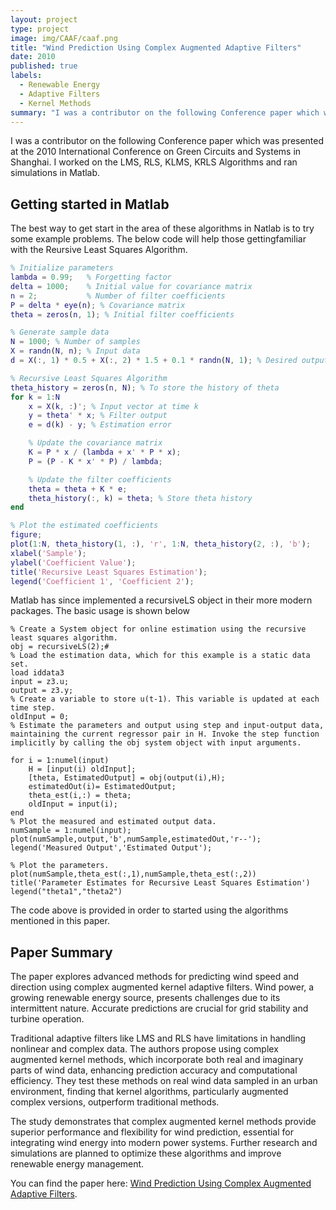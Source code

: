 ```yaml
---
layout: project
type: project
image: img/CAAF/caaf.png
title: "Wind Prediction Using Complex Augmented Adaptive Filters"
date: 2010
published: true
labels:
  - Renewable Energy
  - Adaptive Filters
  - Kernel Methods
summary: "I was a contributor on the following Conference paper which was presented at the 2010 International Conference on Green Circuits and Systems in Shanghai. I worked on the LMS, RLS, KLMS, KRLS Algorithms and ran simulations in Matlab."
---
```


I was a contributor on the following Conference paper which was presented at the 2010 International Conference on Green Circuits and Systems in Shanghai. I worked on the LMS, RLS, KLMS, KRLS Algorithms and ran simulations in Matlab.

## Getting started in Matlab
The best way to get start in the area of these algorithms in Natlab is to try some example problems. The below code will help those gettingfamiliar with the Reursive Least Squares Algorithm.

```matlab
% Initialize parameters
lambda = 0.99;   % Forgetting factor
delta = 1000;    % Initial value for covariance matrix
n = 2;           % Number of filter coefficients
P = delta * eye(n); % Covariance matrix
theta = zeros(n, 1); % Initial filter coefficients

% Generate sample data
N = 1000; % Number of samples
X = randn(N, n); % Input data
d = X(:, 1) * 0.5 + X(:, 2) * 1.5 + 0.1 * randn(N, 1); % Desired output

% Recursive Least Squares Algorithm
theta_history = zeros(n, N); % To store the history of theta
for k = 1:N
    x = X(k, :)'; % Input vector at time k
    y = theta' * x; % Filter output
    e = d(k) - y; % Estimation error

    % Update the covariance matrix
    K = P * x / (lambda + x' * P * x);
    P = (P - K * x' * P) / lambda;

    % Update the filter coefficients
    theta = theta + K * e;
    theta_history(:, k) = theta; % Store theta history
end

% Plot the estimated coefficients
figure;
plot(1:N, theta_history(1, :), 'r', 1:N, theta_history(2, :), 'b');
xlabel('Sample');
ylabel('Coefficient Value');
title('Recursive Least Squares Estimation');
legend('Coefficient 1', 'Coefficient 2');
```

Matlab has since implemented a recursiveLS object in their more modern packages. The basic usage  is shown below
```
% Create a System object for online estimation using the recursive least squares algorithm.
obj = recursiveLS(2);#
% Load the estimation data, which for this example is a static data set.
load iddata3
input = z3.u;
output = z3.y;
% Create a variable to store u(t-1). This variable is updated at each time step.
oldInput = 0;
% Estimate the parameters and output using step and input-output data, maintaining the current regressor pair in H. Invoke the step function implicitly by calling the obj system object with input arguments.

for i = 1:numel(input)
    H = [input(i) oldInput];
    [theta, EstimatedOutput] = obj(output(i),H);
    estimatedOut(i)= EstimatedOutput;
    theta_est(i,:) = theta;
    oldInput = input(i);
end
% Plot the measured and estimated output data.
numSample = 1:numel(input);
plot(numSample,output,'b',numSample,estimatedOut,'r--');
legend('Measured Output','Estimated Output');

% Plot the parameters.
plot(numSample,theta_est(:,1),numSample,theta_est(:,2))
title('Parameter Estimates for Recursive Least Squares Estimation')
legend("theta1","theta2")
```
The code above is provided in order to started using the algorithms mentioned in this paper.

## Paper Summary

The paper explores advanced methods for predicting wind speed and direction using complex augmented kernel adaptive filters. Wind power, a growing renewable energy source, presents challenges due to its intermittent nature. Accurate predictions are crucial for grid stability and turbine operation.

Traditional adaptive filters like LMS and RLS have limitations in handling nonlinear and complex data. The authors propose using complex augmented kernel methods, which incorporate both real and imaginary parts of wind data, enhancing prediction accuracy and computational efficiency. They test these methods on real wind data sampled in an urban environment, finding that kernel algorithms, particularly augmented complex versions, outperform traditional methods.

The study demonstrates that complex augmented kernel methods provide superior performance and flexibility for wind prediction, essential for integrating wind energy into modern power systems. Further research and simulations are planned to optimize these algorithms and improve renewable energy management.

You can find the paper here: [Wind Prediction Using Complex Augmented Adaptive Filters](https://ieeexplore.ieee.org/document/5543100).
